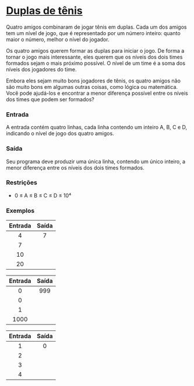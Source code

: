 # [Duplas de tênis](https://olimpiada.ic.unicamp.br/pratique/ps/2021/f2/tenis/)

Quatro amigos combinaram de jogar tênis em duplas. Cada um dos amigos tem um nível de jogo, que é representado por um número inteiro: quanto maior o número, melhor o nível do jogador.

Os quatro amigos querem formar as duplas para iniciar o jogo. De forma a tornar o jogo mais interessante, eles querem que os níveis dos dois times formados sejam o mais próximo possível. O nível de um time é a soma dos níveis dos jogadores do time.

Embora eles sejam muito bons jogadores de tênis, os quatro amigos não são muito bons em algumas outras coisas, como lógica ou matemática. Você pode ajudá-los e encontrar a menor diferença possível entre os níveis dos times que podem ser formados?

### Entrada

A entrada contém quatro linhas, cada linha contendo um inteiro A, B, C e D, indicando o nível de jogo dos quatro amigos.

### Saída

Seu programa deve produzir uma única linha, contendo um único inteiro, a menor diferença entre os níveis dos dois times formados.

### Restrições

* 0 ≤ A ≤ B ≤ C ≤ D ≤ 10⁴

### Exemplos

| Entrada | Saída |
| :-----: | :----: |
|    4    |   7   |
|    7    |        |
|   10   |        |
|   20   |        |

| Entrada | Saída |
| :-----: | :----: |
|    0    |  999  |
|    0    |        |
|    1    |        |
|  1000  |        |

| Entrada | Saída |
| :-----: | :----: |
|    1    |   0   |
|    2    |        |
|    3    |        |
|    4    |        |
